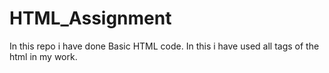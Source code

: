 # HTML_Assignment
In this repo i have done Basic HTML code. In this i have used all tags of the html in my work.
